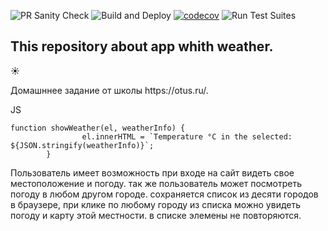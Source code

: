 ![PR Sanity Check](https://github.com/ValentinDankovtsev/js_weater_task/workflows/PR%20Sanity%20Check/badge.svg)
![Build and Deploy](https://github.com/ValentinDankovtsev/js_weater_task/workflows/Build%20and%20Deploy/badge.svg)
[![codecov](https://codecov.io/gh/ValentinDankovtsev/js_weater_task/branch/feature/graph/badge.svg?token=D2E8Y00DHZ)](https://codecov.io/gh/ValentinDankovtsev/js_weater_task)
![Run Test Suites](https://github.com/ValentinDankovtsev/js_weater_task/workflows/Run%20Test%20Suites/badge.svg)

<h2>This repository about app whith weather.</h2><p>&#9728;</p>
Домашннее задание от школы https://otus.ru/.

JS
<pre><code>function showWeather(el, weatherInfo) {
                el.innerHTML = `Temperature °C in the selected: ${JSON.stringify(weatherInfo)}`;
        }</code></pre>

Пользователь имеет возможность при входе на сайт видеть свое местоположение и погоду. так же пользователь может посмотреть погоду в любом другом городе. сохраняется список из десяти городов в браузере, при клике по любому городу из списка можно увидеть погоду и карту этой местности. в списке элемены не повторяются.
